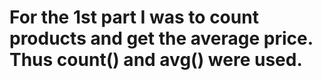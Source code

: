 # For the 1st part I was to count products and get the average price. Thus count() and avg() were used.
